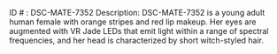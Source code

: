ID # : DSC-MATE-7352
Description: DSC-MATE-7352 is a young adult human female with orange stripes and red lip makeup. Her eyes are augmented with VR Jade LEDs that emit light within a range of spectral frequencies, and her head is characterized by short witch-styled hair.